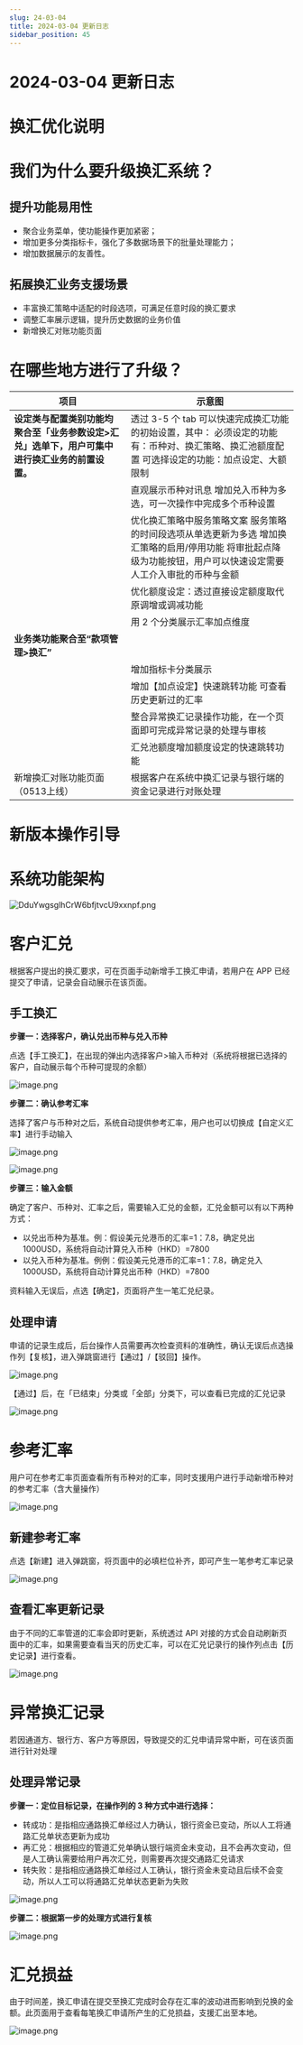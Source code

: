```yaml
---
slug: 24-03-04
title: 2024-03-04 更新日志
sidebar_position: 45
---
```



# 2024-03-04 更新日志


# 换汇优化说明


# 我们为什么要升级换汇系统？


## 提升功能易用性

- 聚合业务菜单，使功能操作更加紧密；
- 增加更多分类指标卡，强化了多数据场景下的批量处理能力；
- 增加数据展示的友善性。

## 拓展换汇业务支援场景

- 丰富换汇策略中适配的时段选项，可满足任意时段的换汇要求
- 调整汇率展示逻辑，提升历史数据的业务价值
- 新增换汇对账功能页面

# 在哪些地方进行了升级？


| 项目                                                     | 示意图                                                                                  |
| ------------------------------------------------------ | ------------------------------------------------------------------------------------ |
| **设定类与配置类别功能均聚合至「业务参数设定>汇兑」选单下，用户可集中进行换汇业务的前置设置。**     | 透过 3-5 个 tab 可以快速完成换汇功能的初始设置，其中： 必须设定的功能有：币种对、换汇策略、换汇池额度配置 可选择设定的功能：加点设定、大额限制        |
|                                                        | 直观展示币种对讯息  增加兑入币种为多选，可一次操作中完成多个币种设置                                                  |
|                                                        | 优化换汇策略中服务策略文案 服务策略的时间段选项从单选更新为多选 增加换汇策略的启用/停用功能  将审批起点降级为功能按钮，用户可以快速设定需要人工介入审批的币种与金额 |
|                                                        | 优化额度设定：透过直接设定额度取代原调增或调减功能                                                            |
|                                                        | 用 2 个分类展示汇率加点维度                                                                      |
| **业务类功能聚合至“款项管理>换汇”**                                  |                                                                                      |
|                                                        | 增加指标卡分类展示                                                                            |
|                                                        | 增加【加点设定】快速跳转功能 可查看历史更新过的汇率                                                           |
|                                                        | 整合异常换汇记录操作功能，在一个页面即可完成异常记录的处理与审核                                                     |
|                                                        | 汇兑池额度增加额度设定的快速跳转功能                                                                   |
| 新增换汇对账功能页面（0513上线）                                     | 根据客户在系统中换汇记录与银行端的资金记录进行对账处理                                                          |


# 


# 


# 新版本操作引导


# 系统功能架构


![DduYwgsglhCrW6bfjtvcU9xxnpf.png](/assets/f3db703f8c5209556e07eaf42aabdd79.png)


# 客户汇兑


根据客户提出的换汇要求，可在页面手动新增手工换汇申请，若用户在 APP 已经提交了申请，记录会自动展示在该页面。


## 手工换汇


**步骤一：选择客户，确认兑出币种与兑入币种**


点选【手工换汇】，在出现的弹出内选择客户>输入币种对（系统将根据已选择的客户，自动展示每个币种可提现的余额）


![image.png](/assets/3419c6401babd82f0d9be9112611031f.png)


**步骤二：确认参考汇率**


选择了客户与币种对之后，系统自动提供参考汇率，用户也可以切换成【自定义汇率】进行手动输入


![image.png](/assets/3b3a725de437a9b81d43d9b878b981c1.png)


![image.png](/assets/3cbe85cdf3e81191b0c678b6bfd15ae7.png)


**步骤三：输入金额**


确定了客户、币种对、汇率之后，需要输入汇兑的金额，汇兑金额可以有以下两种方式：

- 以兑出币种为基准。例：假设美元兑港币的汇率=1：7.8，确定兑出 1000USD，系统将自动计算兑入币种（HKD）=7800
- 以兑入币种为基准。例例：假设美元兑港币的汇率=1：7.8，确定兑入 1000USD，系统将自动计算兑出币种（HKD）=7800

资料输入无误后，点选【确定】，页面将产生一笔汇兑纪录。


## 处理申请


申请的记录生成后，后台操作人员需要再次检查资料的准确性，确认无误后点选操作列【复核】，进入弹跳窗进行【通过】/【驳回】操作。


![image.png](/assets/19d7e57b319bd3c5e9d7e6f83d7fa257.png)


【通过】后，在「已结束」分类或「全部」分类下，可以查看已完成的汇兑记录


![image.png](/assets/1b282d60b849fabc510cff7d9e5fd1b1.png)


# 参考汇率


用户可在参考汇率页面查看所有币种对的汇率，同时支援用户进行手动新增币种对的参考汇率（含大量操作）


![image.png](/assets/19ed74c0a87eca012374d1106bbba9aa.png)


## 新建参考汇率


点选【新建】进入弹跳窗，将页面中的必填栏位补齐，即可产生一笔参考汇率记录


![image.png](/assets/865620fde1deb21c2fc4dc7cdd8409c5.png)


## 查看汇率更新记录


由于不同的汇率管道的汇率会即时更新，系统透过 API 对接的方式会自动刷新页面中的汇率，如果需要查看当天的历史汇率，可以在汇兑记录行的操作列点击【历史记录】进行查看。


![image.png](/assets/1d7f55fad3192133f09573282c9286a7.png)


# 异常换汇记录


若因通道方、银行方、客户方等原因，导致提交的汇兑申请异常中断，可在该页面进行针对处理


## 处理异常记录


**步骤一：定位目标记录，在操作列的 3 种方式中进行选择：**

- 转成功：是指相应通路换汇单经过人力确认，银行资金已变动，所以人工将通路汇兑单状态更新为成功
- 再汇兑：根据相应的管道汇兑单确认银行端资金未变动，且不会再次变动，但是人工确认需要给用户再次汇兑，则需要再次提交通路汇兑请求
- 转失败：是指相应通路换汇单经过人工确认，银行资金未变动且后续不会变动，所以人工可以将通路汇兑单状态更新为失败

![image.png](/assets/fec50a1ca83a555168e69392e03c9619.png)


**步骤二：根据第一步的处理方式进行复核**


![image.png](/assets/4cd9bd8734c80ea9301ab6348931cbe7.png)


# 汇兑损益


由于时间差，换汇申请在提交至换汇完成时会存在汇率的波动进而影响到兑换的金额。此页面用于查看每笔换汇申请所产生的汇兑损益，支援汇出至本地。


![image.png](/assets/56513ae406683d855adb8d969307b497.png)

